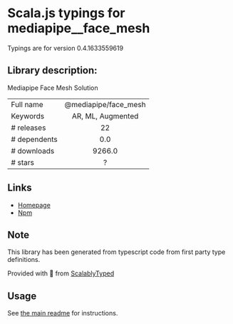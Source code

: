 
# Scala.js typings for mediapipe__face_mesh

Typings are for version 0.4.1633559619

## Library description:
Mediapipe Face Mesh Solution

|                    |                 |
| ------------------ | :-------------: |
| Full name          | @mediapipe/face_mesh |
| Keywords           | AR, ML, Augmented |
| # releases         | 22 |
| # dependents       | 0.0 |
| # downloads        | 9266.0 |
| # stars            | ? |

## Links
- [Homepage](https://google.github.io/mediapipe/solutions/face_mesh)
- [Npm](https://www.npmjs.com/package/%40mediapipe%2Fface_mesh)
    


## Note
This library has been generated from typescript code from first party type definitions.

Provided with :purple_heart: from [ScalablyTyped](https://github.com/oyvindberg/ScalablyTyped)

## Usage
See [the main readme](../../readme.md) for instructions.


